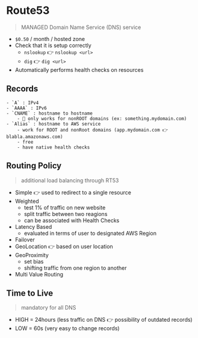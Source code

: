 # Route53

> MANAGED Domain Name Service (DNS) service

- `$0.50` / month / hosted zone
- Check that it is setup correctly
	- `nslookup` 👉 `nslookup <url>`
	- `dig` 👉 `dig <url>`
- Automatically performs health checks on resources
## Records
	- `A` : IPv4
	- `AAAA` : IPv6
	- `CNAME` : hostname to hostname
		- 🚨 only works for nonROOT domains (ex: something.mydomain.com)
	- `Alias` : hostname to AWS service
		- work for ROOT and nonRoot domains (app.mydomain.com 👉 blabla.amazonaws.com)
		- free
		- have native health checks

## Routing Policy

> additional load balancing through RT53

- Simple 👉 used to redirect to a single resource
- Weighted
	- test 1% of traffic on new website
	- split traffic between two reagions
	- can be associated with Health Checks
- Latency Based
	- evaluated in terms of user to designated AWS Region
- Failover
- GeoLocation 👉 based on user location
- GeoProximity
	- set bias
	- shifting traffic from one region to another
- Multi Value Routing


## Time to Live

> mandatory for all DNS

- HIGH = 24hours (less traffic on DNS 👉 possibility of outdated records)
- LOW = 60s (very easy to change records)

